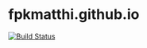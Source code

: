# fpkmatthi.github.io

[![Build Status](https://travis-ci.org/fpkmatthi/fpkmatthi.github.io.svg?branch=develop)](https://travis-ci.org/fpkmatthi/fpkmatthi.github.io)